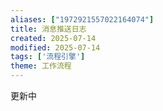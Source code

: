 ```yaml
---
aliases: ["1972921557022164074"]
title: 消息推送日志
created: 2025-07-14
modified: 2025-07-14
tags: ['流程引擎']
theme: 工作流程
---
```


更新中
